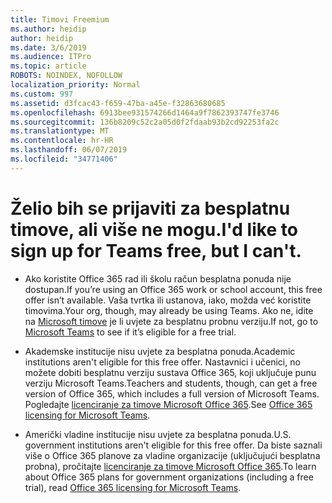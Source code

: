 ```yaml
---
title: Timovi Freemium
ms.author: heidip
author: heidip
ms.date: 3/6/2019
ms.audience: ITPro
ms.topic: article
ROBOTS: NOINDEX, NOFOLLOW
localization_priority: Normal
ms.custom: 997
ms.assetid: d3fcac43-f659-47ba-a45e-f32863680685
ms.openlocfilehash: 6913bee931574266d1464a9f7862393747fe3746
ms.sourcegitcommit: 136b8209c52c2a05d0f2fdaab93b2cd92253fa2c
ms.translationtype: MT
ms.contentlocale: hr-HR
ms.lasthandoff: 06/07/2019
ms.locfileid: "34771406"
---
```

# <a name="id-like-to-sign-up-for-teams-free-but-i-cant"></a><span data-ttu-id="59cdf-102">Želio bih se prijaviti za besplatnu timove, ali više ne mogu.</span><span class="sxs-lookup"><span data-stu-id="59cdf-102">I'd like to sign up for Teams free, but I can't.</span></span>

- <span data-ttu-id="59cdf-103">Ako koristite Office 365 rad ili školu račun besplatna ponuda nije dostupan.</span><span class="sxs-lookup"><span data-stu-id="59cdf-103">If you’re using an Office 365 work or school account, this free offer isn’t available.</span></span> <span data-ttu-id="59cdf-104">Vaša tvrtka ili ustanova, iako, možda već koristite timovima.</span><span class="sxs-lookup"><span data-stu-id="59cdf-104">Your org, though, may already be using Teams.</span></span> <span data-ttu-id="59cdf-105">Ako ne, idite na [Microsoft timove](https://products.office.com/microsoft-teams/group-chat-software) je li uvjete za besplatnu probnu verziju.</span><span class="sxs-lookup"><span data-stu-id="59cdf-105">If not, go to [Microsoft Teams](https://products.office.com/microsoft-teams/group-chat-software) to see if it’s eligible for a free trial.</span></span>

- <span data-ttu-id="59cdf-106">Akademske institucije nisu uvjete za besplatna ponuda.</span><span class="sxs-lookup"><span data-stu-id="59cdf-106">Academic institutions aren't eligible for this free offer.</span></span> <span data-ttu-id="59cdf-107">Nastavnici i učenici, no možete dobiti besplatnu verziju sustava Office 365, koji uključuje punu verziju Microsoft Teams.</span><span class="sxs-lookup"><span data-stu-id="59cdf-107">Teachers and students, though, can get a free version of Office 365, which includes a full version of Microsoft Teams.</span></span> <span data-ttu-id="59cdf-108">Pogledajte [licenciranje za timove Microsoft Office 365](https://docs.microsoft.com/microsoftteams/office-365-licensing).</span><span class="sxs-lookup"><span data-stu-id="59cdf-108">See [Office 365 licensing for Microsoft Teams](https://docs.microsoft.com/microsoftteams/office-365-licensing).</span></span>

- <span data-ttu-id="59cdf-109">Američki vladine institucije nisu uvjete za besplatna ponuda.</span><span class="sxs-lookup"><span data-stu-id="59cdf-109">U.S. government institutions aren't eligible for this free offer.</span></span> <span data-ttu-id="59cdf-110">Da biste saznali više o Office 365 planove za vladine organizacije (uključujući besplatna probna), pročitajte [licenciranje za timove Microsoft Office 365](https://docs.microsoft.com/microsoftteams/office-365-licensing).</span><span class="sxs-lookup"><span data-stu-id="59cdf-110">To learn about Office 365 plans for government organizations (including a free trial), read [Office 365 licensing for Microsoft Teams](https://docs.microsoft.com/microsoftteams/office-365-licensing).</span></span>



